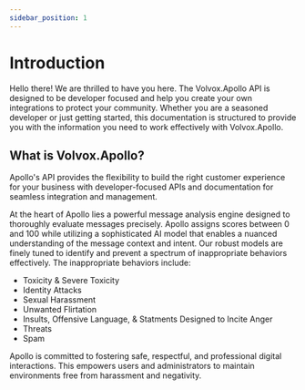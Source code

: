 ```yaml
---
sidebar_position: 1
---
```


# Introduction

Hello there! We are thrilled to have you here.
The Volvox.Apollo API is designed to be developer focused and help you create your own integrations to protect your community.
Whether you are a seasoned developer or just getting started, this documentation is structured to provide you with the information you need to work effectively with Volvox.Apollo.

## What is Volvox.Apollo?

Apollo's API provides the flexibility to build the right customer experience for your business with developer-focused APIs and documentation for seamless integration and management.

At the heart of Apollo lies a powerful message analysis engine designed to thoroughly evaluate messages precisely. Apollo assigns scores between 0 and 100 while utilizing a sophisticated AI model that enables a nuanced understanding of the message context and intent. Our robust models are finely tuned to identify and prevent a spectrum of inappropriate behaviors effectively. The inappropriate behaviors include:

- Toxicity & Severe Toxicity
- Identity Attacks
- Sexual Harassment
- Unwanted Flirtation
- Insults, Offensive Language, & Statments Designed to Incite Anger
- Threats
- Spam

Apollo is committed to fostering safe, respectful, and professional digital interactions. This empowers users and administrators to maintain environments free from harassment and negativity.
